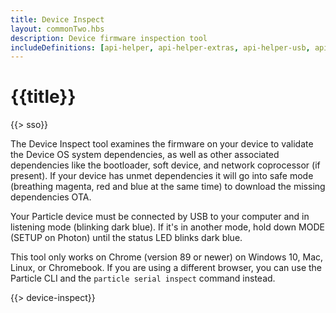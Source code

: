 ```yaml
---
title: Device Inspect
layout: commonTwo.hbs
description: Device firmware inspection tool
includeDefinitions: [api-helper, api-helper-extras, api-helper-usb, api-helper-json, codemirror, usb-serial]
---
```


# {{title}}

{{> sso}}

The Device Inspect tool examines the firmware on your device to validate the Device OS 
system dependencies, as well as other associated dependencies like the bootloader,
soft device, and network coprocessor (if present). If your device has unmet dependencies
it will go into safe mode (breathing magenta, red and blue at the same time) to download
the missing dependencies OTA.

Your Particle device must be connected by USB to your computer and in listening mode
(blinking dark blue). If it's in another mode, hold down MODE (SETUP on Photon) until 
the status LED blinks dark blue. 

This tool only works on Chrome (version 89 or newer) on Windows 10, Mac, Linux, or Chromebook. 
If you are using a different browser, you can use the Particle CLI and the `particle serial inspect` 
command instead.

{{> device-inspect}}

